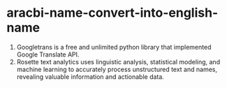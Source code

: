 # aracbi-name-convert-into-english-name
1. Googletrans is a free and unlimited python library that implemented Google Translate API.
2. Rosette text analytics uses linguistic analysis, statistical modeling, and machine learning to accurately process unstructured text and names, revealing valuable information and actionable data.



